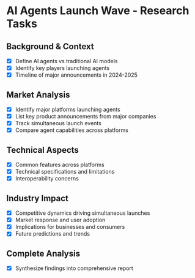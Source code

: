 # AI Agents Launch Wave - Research Tasks

## Background & Context
- [x] Define AI agents vs traditional AI models
- [x] Identify key players launching agents
- [x] Timeline of major announcements in 2024-2025

## Market Analysis
- [x] Identify major platforms launching agents
- [x] List key product announcements from major companies
- [x] Track simultaneous launch events
- [x] Compare agent capabilities across platforms

## Technical Aspects
- [x] Common features across platforms
- [x] Technical specifications and limitations
- [x] Interoperability concerns

## Industry Impact
- [x] Competitive dynamics driving simultaneous launches
- [x] Market response and user adoption
- [x] Implications for businesses and consumers
- [x] Future predictions and trends

## Complete Analysis
- [x] Synthesize findings into comprehensive report